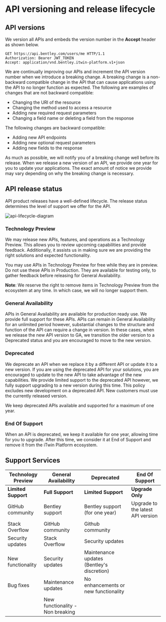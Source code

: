 <!-- Copyright (c) Bentley Systems, Incorporated. All rights reserved.            -->
<!-- See LICENSE in the project root for license terms and full copyright notice. -->

# API versioning and release lifecycle

## API versions

We version all APIs and embeds the version number in the **Accept** header as shown below.

```HTTP
GET https://api.bentley.com/users/me HTTP/1.1
Authorization: Bearer JWT_TOKEN
Accept: application/vnd.bentley.itwin-platform.v1+json
```

We are continually improving our APIs and increment the API version number when we introduce a breaking change. A breaking change is a non-backward compatible change in the API that can cause applications using the API to no longer function as expected. The following are examples of changes that are not backward compatible:

- Changing the URI of the resource
- Changing the method used to access a resource
- Adding new required request parameters
- Changing a field name or deleting a field from the response

The following changes are backward compatible:

- Adding new API endpoints
- Adding new optional request parameters
- Adding new fields to the response

As much as possible, we will notify you of a breaking change well before its release. When we release a new version of an API, we provide one year for you to update your applications. The exact amount of notice we provide may vary depending on why the breaking change is necessary.

## API release status

API product releases have a well-defined lifecycle. The release status determines the level of support we offer for the API.

![api-lifecycle-diagram](/images/API-Lifecycle-complete.jpg)

### Technology Preview

We may release new APIs, features, and operations as a Technology Preview. This allows you to review upcoming capabilities and provide feedback. Additionally, it assists us in making sure we are providing the right solutions and expected functionality.

You may use APIs in Technology Preview for free while they are in preview. Do not use these APIs in Production. They are available for testing only, to gather feedback before releasing for General Availability.

**Note**: We reserve the right to remove items in Technology Preview from the ecosystem at any time. In which case, we will no longer support them.

### General Availability

APIs in General Availability are available for production ready use. We provide full support for these APIs. APIs can remain in General Availability for an unlimited period however, substantial changes to the structure and function of the API can require a change in version. In these cases, when we release the new API version to GA, we transition the older version to a Deprecated status and you are encouraged to move to the new version.

### Deprecated

We deprecate an API when we replace it by a different API or update it to a new version. If you are using the deprecated API for your solutions, you are encouraged to update to the new API to take advantage of the new capabilities. We provide limited support to the deprecated API however, we fully support upgrading to a new version during this time. This policy excludes new development on a deprecated API. New customers must use the currently released version.

We keep deprecated APIs available and supported for a maximum of one year.

### End Of Support

When an API is deprecated, we keep it available for one year, allowing time for you to upgrade. After this time, we consider it at End of Support and remove it from the iTwin Platform ecosystem.

## Support Services

| **Technology Preview** | **General Availability**         | **Deprecated**                             | **End Of Support**                |
| ---------------------- | -------------------------------- | ------------------------------------------ | --------------------------------- |
| **Limited Support**    | **Full Support**                 | **Limited Support**                        | **Upgrade Only**                  |
| GitHub community       | Bentley support                  | Bentley support (for one year)             | Upgrade to the latest API version |
| Stack Overflow         | GitHub community                 | Github community                           |                                   |
| Security updates       | Stack Overflow                   | Security updates                           |                                   |
| New functionality      | Security updates                 | Maintenance updates (Bentley's discretion) |                                   |
| Bug fixes              | Maintenance updates              | No enhancements or new functionality       |                                   |
|                        | New functionality - Non breaking |                                            |                                   |

